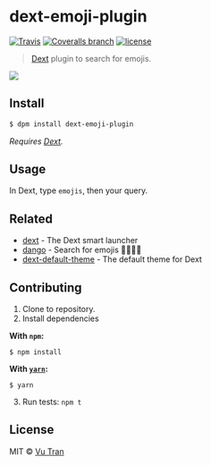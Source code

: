 # dext-emoji-plugin

[![Travis](https://img.shields.io/travis/vutran/dext-emoji-plugin/develop.svg?maxAge=2592000&style=flat-square)](https://travis-ci.org/vutran/dext-emoji-plugin) [![Coveralls branch](https://img.shields.io/coveralls/vutran/dext-emoji-plugin/develop.svg?maxAge=2592000&style=flat-square)](https://coveralls.io/github/vutran/dext-emoji-plugin) [![license](https://img.shields.io/github/license/vutran/dext-emoji-plugin.svg?maxAge=2592000&style=flat-square)](LICENSE)

> [Dext](https://github.com/vutran/dext) plugin to search for emojis.

![](screenshot.png?raw=true)

## Install

```bash
$ dpm install dext-emoji-plugin
```

*Requires [Dext](https://github.com/vutran/dext).*

## Usage

In Dext, type `emojis`, then your query.

## Related

- [dext](https://github.com/vutran/dext) - The Dext smart launcher
- [dango](https://github.com/vutran/dango) - Search for emojis 🍕😋😍🐷
- [dext-default-theme](https://github.com/vutran/dext-default-theme) - The default theme for Dext

## Contributing

1. Clone to repository.
2. Install dependencies

  **With `npm`:**

    $ npm install

  **With [`yarn`](https://github.com/yarnpkg/yarn):**

    $ yarn

3. Run tests: `npm t`

## License

MIT © [Vu Tran](https://github.com/vutran/)
